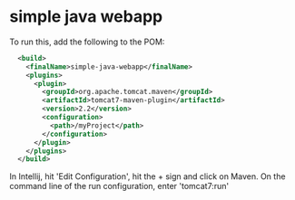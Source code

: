 # simple java webapp 

To run this, add the following to the POM:
```xml
  <build>
    <finalName>simple-java-webapp</finalName>
    <plugins>
      <plugin>
        <groupId>org.apache.tomcat.maven</groupId>
        <artifactId>tomcat7-maven-plugin</artifactId>
        <version>2.2</version>
        <configuration>
          <path>/myProject</path>
        </configuration>
      </plugin>
    </plugins>
  </build>
```
In Intellij, hit 'Edit Configuration', hit the + sign and click on Maven.
On the command line of the run configuration, enter 'tomcat7:run'
